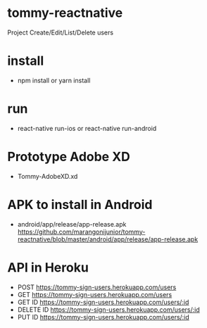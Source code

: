 # tommy-reactnative
Project Create/Edit/List/Delete users

# install
 - npm install or yarn install

# run 
 - react-native run-ios or react-native run-android

# Prototype Adobe XD
- Tommy-AdobeXD.xd

# APK to install in Android
- android/app/release/app-release.apk
https://github.com/marangonijunior/tommy-reactnative/blob/master/android/app/release/app-release.apk

# API in Heroku
- POST https://tommy-sign-users.herokuapp.com/users
- GET https://tommy-sign-users.herokuapp.com/users
- GET ID https://tommy-sign-users.herokuapp.com/users/:id
- DELETE ID https://tommy-sign-users.herokuapp.com/users/:id
- PUT ID https://tommy-sign-users.herokuapp.com/users/:id

